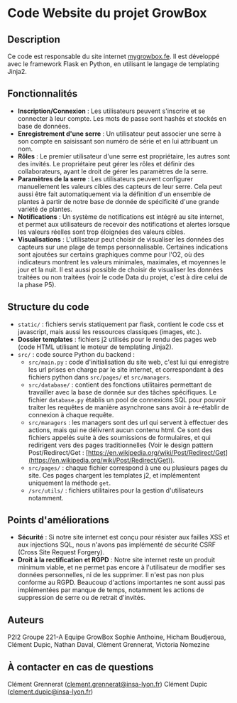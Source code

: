 # Code Website du projet GrowBox

## Description

Ce code est responsable du site internet [mygrowbox.fe](https://mygrowbox.fr/).
Il est développé avec le framework Flask en Python, en utilisant le langage de templating Jinja2.

## Fonctionnalités
- **Inscription/Connexion** : Les utilisateurs peuvent s'inscrire et se connecter à leur compte. Les mots de passe sont hashés et stockés en base de données.
- **Enregistrement d'une serre** : Un utilisateur peut associer une serre à son compte en saisissant son numéro de série et en lui attribuant un nom.
- **Rôles** : Le premier utilisateur d'une serre est propriétaire, les autres sont des invités. Le propriétaire peut gérer les rôles et définir des collaborateurs, ayant le droit de gérer les paramètres de la serre.
- **Paramètres de la serre** : Les utilisateurs peuvent configurer manuellement les valeurs cibles des capteurs de leur serre. Cela peut aussi être fait automatiquement via la définition d'un ensemble de plantes à partir de notre base de donnée de spécificité d'une grande variété de plantes.
- **Notifications** : Un système de notifications est intégré au site internet, et permet aux utilisateurs de recevoir des notifications et alertes lorsque les valeurs réelles sont trop éloignées des valeurs cibles.
- **Visualisations** : L'utilisateur peut choisir de visualiser les données des capteurs sur une plage de temps personnalisable. Certaines indications sont ajoutées sur certains graphiques comme pour l'O2, où des indicateurs montrent les valeurs minimales, maximales, et moyennes le jour et la nuit. Il est aussi possible de choisir de visualiser les données traitées ou non traitées (voir le code Data du projet, c'est à dire celui de la phase P5).

## Structure du code
- ``static/`` : fichiers servis statiquement par flask, contient le code css et javascript, mais aussi les ressources classiques (images, etc.).
- **Dossier templates** : fichiers j2 utilisés pour le rendu des pages web (code HTML utilisant le moteur de templating Jinja2).
- ``src/`` : code source Python du backend :
  - ``src/main.py`` :  code d'initialisation du site web, c'est lui qui enregistre les url prises en charge par le site internet, et correspondant à des fichiers python dans ``src/pages/`` et ``src/managers``. 
  - ``src/database/`` : contient des fonctions utilitaires permettant de travailler avec la base de donnée sur des tâches spécifiques. Le fichier ``database.py`` établis un pool de connexions SQL pour pouvoir traiter les requêtes de manière asynchrone sans avoir à re-établir de connexion à chaque requête.
  - ```src/managers``` : les managers sont des url qui servent à effectuer des actions, mais qui ne délivrent aucun contenu html. Ce sont des fichiers appelés suite à des soumissions de formulaires, et qui redirigent vers des pages traditionnelles (Voir le design pattern Post/Redirect/Get : [https://en.wikipedia.org/wiki/Post/Redirect/Get](https://en.wikipedia.org/wiki/Post/Redirect/Get)).
  - ``src/pages/`` : chaque fichier correspond à une ou plusieurs pages du site. Ces pages chargent les templates j2, et implémentent uniquement la méthode ``get``.
  - ``/src/utils/`` : fichiers utilitaires pour la gestion d'utilisateurs notamment.

## Points d'améliorations

- **Sécurité** : Si notre site internet est conçu pour résister aux failles XSS et aux injections SQL, nous n'avons pas implémenté de sécurité CSRF (Cross Site Request Forgery).
- **Droit à la rectification et RGPD** : Notre site internet reste un produit minimum viable, et ne permet pas encore à l'utilisateur de modifier ses données personnelles, ni de les supprimer. Il n'est pas non plus conforme au RGPD. Beaucoup d'actions importantes ne sont aussi pas implémentées par manque de temps, notamment les actions de suppression de serre ou de retrait d'invités.

## Auteurs

P2I2 Groupe 221-A Equipe GrowBox Sophie Anthoine, Hicham Boudjeroua, Clément Dupic, Nathan Daval, Clément Grennerat, Victoria Nomezine

## À contacter en cas de questions

Clément Grennerat (clement.grennerat@insa-lyon.fr)
Clément Dupic (clement.dupic@insa-lyon.fr)
